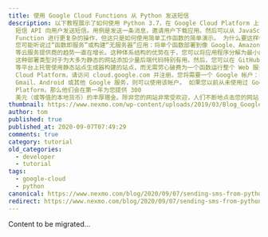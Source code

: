 ```yaml
---
title: 使用 Google Cloud Functions 从 Python 发送短信
description: 以下教程展示了如何使用 Python 3.7，在 Google Cloud Platform 上部署函数。 该函数使用 Vonage
  短信 API 向用户发送短信。用例是发送一条消息，邀请用户下载应用。然后可以从 JavaScript 前端调用这个函数。您可以使用 Google Cloud
  Function 进行更复杂的操作，但这只是如何使用简单工作函数的简单演示。 为什么要这样做？
  您可能听说过“函数即服务”或构建“无服务器”应用：将单个函数部署到像 Google、Amazon 或 Microsoft
  等云服务提供商的趋势一直在增长。这种体系结构的优势在于，您可以将应用程序分解为最小的部分（单个函数），并以快速和可扩展的方式进行构建，而无需管理服务器或为不使用的服务付费。
  这种部署类型对于为大多为静态的网站添加少量后端代码特别有用。然后，您可以在 GitHub Pages 或 Netlify
  等平台上托管使用静态站点生成器构建的站点，而无需劳心破费为一个函数运行整个 Web 服务器。 在 Google 上进行设置 要开始使用 Google
  Cloud Platform，请访问 cloud.google.com 并注册。您将需要一个 Google 帐户：如果您已经将 Google 帐户用于
  Gmail、Android 或其他 Google 服务，则可以使用该帐户。 如果您以前从未使用过 Google Cloud
  Platform，那么他们会在第一年为您提供 300
  美元（或等值的本地货币）的丰厚赠金。除非您的网站非常受欢迎，人们不断地点击您的网站，否则您可能不会使用超过免费层级允许的范围。 […]
thumbnail: https://www.nexmo.com/wp-content/uploads/2019/03/Blog_Google-Cloud_SMS_1200x600-1.png
author: tom
published: true
published_at: 2020-09-07T07:49:29
comments: true
category: tutorial
old_categories:
  - developer
  - tutorial
tags:
  - google-cloud
  - python
canonical: https://www.nexmo.com/blog/2020/09/07/sending-sms-from-python-with-google-cloud-functions-dr-2
redirect: https://www.nexmo.com/blog/2020/09/07/sending-sms-from-python-with-google-cloud-functions-dr-2
---
```

Content to be migrated...